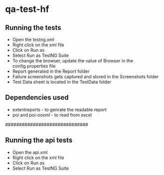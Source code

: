 # qa-test-hf
## Running the tests
* Open the testng.xml
* Right click on the xml file
* Click on Run as
* Select Run as TestNG Suite
* To change the browser, update the value of Browser in the config.properties file
* Report generated in the Report folder
* Failure screenshots gets captured and stored in the Screenshots folder
* Test Data sheet is located in the TestData folder


## Dependencies used
* extentreports - to genrate the readable report
* poi and poi-ooxml - to read from excel




##############################
## Running the api tests
* Open the api.xml
* Right click on the xml file
* Click on Run as
* Select Run as TestNG Suite

